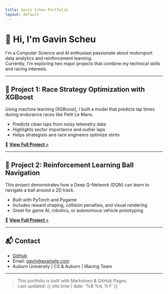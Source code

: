 ```yaml
---
title: Gavin Scheu Portfolio
layout: default
---
```


# 👋 Hi, I'm Gavin Scheu

I'm a Computer Science and AI enthusiast passionate about motorsport data analytics and reinforcement learning.  
Currently, I'm exploring two major projects that combine my technical skills and racing interests.

---

## 🏁 Project 1: Race Strategy Optimization with XGBoost

Using machine learning (XGBoost), I built a model that predicts lap times during endurance races like Petit Le Mans.

- Predicts clean laps from noisy telemetry data  
- Highlights sector importance and outlier laps  
- Helps strategists and race engineers optimize stints  

🔗 [**View Full Project** »](xgboost/)

---

## 🧠 Project 2: Reinforcement Learning Ball Navigation

This project demonstrates how a Deep Q-Network (DQN) can learn to navigate a ball around a 2D track.

- Built with PyTorch and Pygame  
- Includes reward shaping, collision penalties, and visual rendering  
- Great for game AI, robotics, or autonomous vehicle prototyping  

🔗 [**View Full Project** »](ball-nav/)

---

## 📬 Contact

- [GitHub](https://github.com/GavinScheu)
- Email: gavin@example.com  
- Auburn University | CS & Auburn | iRacing Team

---
> This portfolio is built with Markdown & GitHub Pages.  
> Last updated: {{ site.time | date: '%B %d, %Y' }}


